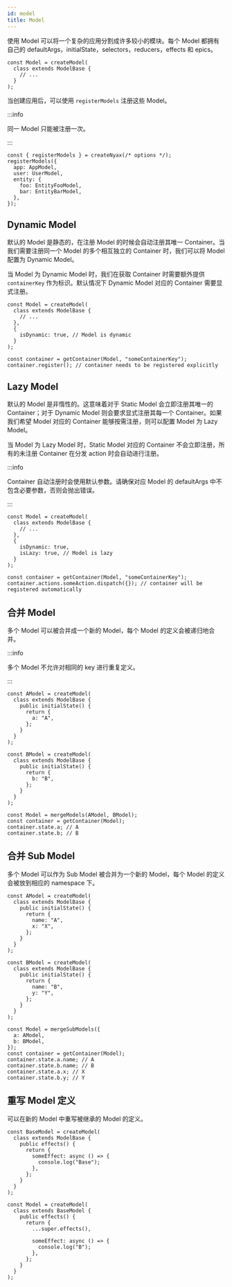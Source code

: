 ```yaml
---
id: model
title: Model
---
```


使用 Model 可以将一个复杂的应用分割成许多较小的模块。每个 Model 都拥有自己的 defaultArgs，initialState，selectors，reducers，effects 和 epics。

```tsx
const Model = createModel(
  class extends ModelBase {
    // ...
  }
);
```

当创建应用后，可以使用 `registerModels` 注册这些 Model。

:::info

同一 Model 只能被注册一次。

:::

```tsx
const { registerModels } = createNyax(/* options */);
registerModels({
  app: AppModel,
  user: UserModel,
  entity: {
    foo: EntityFooModel,
    bar: EntityBarModel,
  },
});
```

## Dynamic Model

默认的 Model 是静态的，在注册 Model 的时候会自动注册其唯一 Container。当我们需要注册同一个 Model 的多个相互独立的 Container 时，我们可以将 Model 配置为 Dynamic Model。

当 Model 为 Dynamic Model 时，我们在获取 Container 时需要额外提供 `containerKey` 作为标识。默认情况下 Dynamic Model 对应的 Container 需要显式注册。

```tsx
const Model = createModel(
  class extends ModelBase {
    // ...
  },
  {
    isDynamic: true, // Model is dynamic
  }
);

const container = getContainer(Model, "someContainerKey");
container.register(); // container needs to be registered explicitly
```

## Lazy Model

默认的 Model 是非惰性的。这意味着对于 Static Model 会立即注册其唯一的 Container；对于 Dynamic Model 则会要求显式注册其每一个 Container。如果我们希望 Model 对应的 Container 能够按需注册，则可以配置 Model 为 Lazy Model。

当 Model 为 Lazy Model 时，Static Model 对应的 Container 不会立即注册，所有的未注册 Container 在分发 action 时会自动进行注册。

:::info

Container 自动注册时会使用默认参数。请确保对应 Model 的 defaultArgs 中不包含必要参数，否则会抛出错误。

:::

```tsx
const Model = createModel(
  class extends ModelBase {
    // ...
  },
  {
    isDynamic: true,
    isLazy: true, // Model is lazy
  }
);

const container = getContainer(Model, "someContainerKey");
container.actions.someAction.dispatch({}); // container will be registered automatically
```

## 合并 Model

多个 Model 可以被合并成一个新的 Model，每个 Model 的定义会被递归地合并。

:::info

多个 Model 不允许对相同的 key 进行重复定义。

:::

```tsx
const AModel = createModel(
  class extends ModelBase {
    public initialState() {
      return {
        a: "A",
      };
    }
  }
);

const BModel = createModel(
  class extends ModelBase {
    public initialState() {
      return {
        b: "B",
      };
    }
  }
);

const Model = mergeModels(AModel, BModel);
const container = getContainer(Model);
container.state.a; // A
container.state.b; // B
```

## 合并 Sub Model

多个 Model 可以作为 Sub Model 被合并为一个新的 Model，每个 Model 的定义会被放到相应的 namespace 下。

```tsx
const AModel = createModel(
  class extends ModelBase {
    public initialState() {
      return {
        name: "A",
        x: "X",
      };
    }
  }
);

const BModel = createModel(
  class extends ModelBase {
    public initialState() {
      return {
        name: "B",
        y: "Y",
      };
    }
  }
);

const Model = mergeSubModels({
  a: AModel,
  b: BModel,
});
const container = getContainer(Model);
container.state.a.name; // A
container.state.b.name; // B
container.state.a.x; // X
container.state.b.y; // Y
```

## 重写 Model 定义

可以在新的 Model 中重写被继承的 Model 的定义。

```tsx
const BaseModel = createModel(
  class extends ModelBase {
    public effects() {
      return {
        someEffect: async () => {
          console.log("Base");
        },
      };
    }
  }
);

const Model = createModel(
  class extends BaseModel {
    public effects() {
      return {
        ...super.effects(),

        someEffect: async () => {
          console.log("B");
        },
      };
    }
  }
);
```
